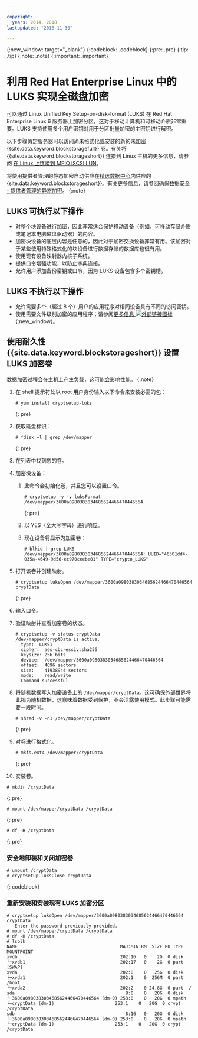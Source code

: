```yaml
---

copyright:
  years: 2014, 2018
lastupdated: "2018-11-30"

---
```

{:new_window: target="_blank"}
{:codeblock: .codeblock}
{:pre: .pre}
{:tip: .tip}
{:note: .note}
{:important: .important}

# 利用 Red Hat Enterprise Linux 中的 LUKS 实现全磁盘加密

可以通过 Linux Unified Key Setup-on-disk-format (LUKS) 在 Red Hat Enterprise Linux 6 服务器上加密分区，这对于移动计算机和可移动介质非常重要。LUKS 支持使用多个用户密钥对用于分区批量加密的主密钥进行解密。

以下步骤假定服务器可以访问尚未格式化或安装的新的未加密 {{site.data.keyword.blockstoragefull}} 卷。有关将 {{site.data.keyword.blockstorageshort}} 连接到 Linux 主机的更多信息，请参阅
[在 Linux 上连接到 MPIO iSCSI LUN](accessing_block_storage_linux.html)。

将使用提供者管理的静态加密自动供应在[精选数据中心](new-ibm-block-and-file-storage-location-and-features.html)内供应的 {site.data.keyword.blockstorageshort}}。有关更多信息，请参阅[确保数据安全 - 提供者管理的静态加密](block-file-storage-encryption-rest.html)。
{:note}

## LUKS 可执行以下操作

- 对整个块设备进行加密，因此非常适合保护移动设备（例如，可移动存储介质或笔记本电脑磁盘驱动器）的内容。
- 加密块设备的底层内容是任意的，因此对于加密交换设备非常有用。该加密对于某些使用特殊格式化的块设备进行数据存储的数据库也很有用。
- 使用现有设备映射器内核子系统。
- 提供口令增强功能，以防止字典连接。
- 允许用户添加备份密钥或口令，因为 LUKS 设备包含多个密钥槽。


## LUKS 不执行以下操作

- 允许需要多个（超过 8 个）用户的应用程序对相同设备具有不同的访问密钥。
- 使用需要文件级别加密的应用程序；请参阅[更多信息 ![外部链接图标](../../icons/launch-glyph.svg "外部链接图标")](https://access.redhat.com/documentation/en-US/Red_Hat_Enterprise_Linux/7/html/Security_Guide/sec-Encryption.html){:new_window}。

## 使用耐久性 {{site.data.keyword.blockstorageshort}} 设置 LUKS 加密卷

数据加密过程会在主机上产生负载，这可能会影响性能。
{:note}

1. 在 shell 提示符处以 root 用户身份输入以下命令来安装必需的包：<br/>
   ```
   # yum install cryptsetup-luks
   ```
   {: pre}
2. 获取磁盘标识：<br/>
   ```
   # fdisk –l | grep /dev/mapper
   ```
   {: pre}
3. 在列表中找到您的卷。
4. 加密块设备：

   1. 此命令会初始化卷，并且您可以设置口令。<br/>

      ```
      # cryptsetup -y -v luksFormat /dev/mapper/3600a0980383034685624466470446564
      ```
      {: pre}

   2. 以 YES（全大写字母）进行响应。

   3. 现在设备将显示为加密卷：

      ```
      # blkid | grep LUKS
      /dev/mapper/3600a0980383034685624466470446564: UUID="46301dd4-035a-4649-9d56-ec970ceebe01" TYPE="crypto_LUKS"
      ```

5. 打开该卷并创建映射。<br/>
   ```
   # cryptsetup luksOpen /dev/mapper/3600a0980383034685624466470446564 cryptData
   ```
   {: pre}
6. 输入口令。
7. 验证映射并查看加密卷的状态。<br/>
   ```
   # cryptsetup -v status cryptData
   /dev/mapper/cryptData is active.
     type:  LUKS1
     cipher:  aes-cbc-essiv:sha256
     keysize: 256 bits
     device:  /dev/mapper/3600a0980383034685624466470446564
     offset:  4096 sectors
     size:    41938944 sectors
     mode:    read/write
     Command successful
   ```
8. 将随机数据写入加密设备上的 `/dev/mapper/cryptData`。这可确保外部世界将此视为随机数据，这意味着数据受到保护，不会泄露使用模式。此步骤可能需要一段时间。<br/>
    ```
    # shred -v -n1 /dev/mapper/cryptData
    ```
    {: pre}
9. 对卷进行格式化。<br/>
   ```
   # mkfs.ext4 /dev/mapper/cryptData
   ```
   {: pre}
10. 安装卷。<br/>
   ```
   # mkdir /cryptData
   ```
   {: pre}
   ```
   # mount /dev/mapper/cryptData /cryptData
   ```
   {: pre}
   ```
   # df -H /cryptData
   ```
   {: pre}

### 安全地卸装和关闭加密卷
   ```
   # umount /cryptData
   # cryptsetup luksClose cryptData
   ```
   {: codeblock}

### 重新安装和安装现有 LUKS 加密分区
   ```
   # cryptsetup luksOpen /dev/mapper/3600a0980383034685624466470446564 cryptData
      Enter the password previously provided.
   # mount /dev/mapper/cryptData /cryptData
   # df -H /cryptData
   # lsblk
   NAME                                       MAJ:MIN RM  SIZE RO TYPE  MOUNTPOINT
   xvdb                                       202:16   0    2G  0 disk
   └─xvdb1                                    202:17   0    2G  0 part  [SWAP]
   xvda                                       202:0    0   25G  0 disk
   ├─xvda1                                    202:1    0  256M  0 part  /boot
   └─xvda2                                    202:2    0 24.8G  0 part  /
   sda                                          8:0    0   20G  0 disk
   └─3600a0980383034685624466470446564 (dm-0) 253:0    0   20G  0 mpath
   └─cryptData (dm-1)                       253:1    0   20G  0 crypt /cryptData
   sdb                                          8:16   0   20G  0 disk
   └─3600a0980383034685624466470446564 (dm-0) 253:0    0   20G  0 mpath
   └─cryptData (dm-1)                       253:1    0   20G  0 crypt /cryptData
   ```
